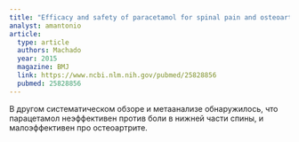 ```yaml
---
title: "Efficacy and safety of paracetamol for spinal pain and osteoarthritis: systematic review and meta-analysis of randomised placebo controlled trials"
analyst: amantonio
article:
  type: article
  authors: Machado
  year: 2015
  magazine: BMJ
  link: https://www.ncbi.nlm.nih.gov/pubmed/25828856
  pubmed: 25828856
---
```


В другом систематическом обзоре и метаанализе обнаружилось, что парацетамол неэффективен против боли в нижней части спины, и малоэффективен про остеоартрите.
